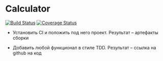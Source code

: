 # Сalculator

[![Build Status](https://travis-ci.org/KhasanovBI/calculator.svg?branch=master)](https://travis-ci.org/KhasanovBI/calculator) [![Coverage Status](https://coveralls.io/repos/github/KhasanovBI/calculator/badge.svg?branch=master)](https://coveralls.io/github/KhasanovBI/calculator?branch=master)

+ Установить CI и положить под него проект. Результат – артефакты сборки

+ Добавить любой функционал в стиле TDD. Результат – ссылка на github на код
